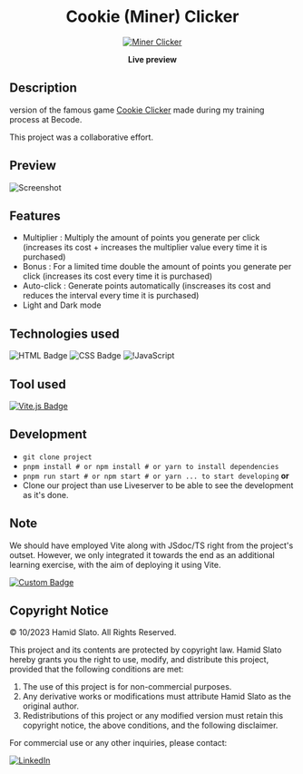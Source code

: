 <div align="center">


# Cookie (Miner) Clicker

[![Miner Clicker](https://img.shields.io/badge/MINER%20CLICKER-Click%20Here-%23fbd81a?style=for-the-badge&logo=circle&logoColor=%23ffcc24)](https://slatohamid.github.io/cookie-clicker/)

**Live preview**

</div>

## Description

version of the famous game [Cookie Clicker](https://en.wikipedia.org/wiki/Cookie_Clicker) made during my training process at Becode.

This project was a collaborative effort.


## Preview

![Screenshot](https://github.com/slatohamid/cookie-clicker/assets/117818692/12008191-04cc-4f5d-8e78-1fe0c1dc982f)

## Features

- Multiplier : Multiply the amount of points you generate per click (increases its cost + increases the multiplier value every time it is purchased)
- Bonus : For a limited time double the amount of points you generate per click (increases its cost every time it is purchased)
- Auto-click : Generate points automatically (inscreases its cost and reduces the interval every time it is purchased)
- Light and Dark mode

## Technologies used
![HTML Badge](https://img.shields.io/badge/html-%23E44D26.svg?style=for-the-badge&logo=html5&logoColor=%23FFFFFF)
![CSS Badge](https://img.shields.io/badge/css-%231572B6.svg?style=for-the-badge&logo=css3&logoColor=%23FFFFFF)
![!JavaScript](https://img.shields.io/badge/javascript-%23323330.svg?style=for-the-badge&logo=javascript&logoColor=%23F7DF1E) 

## Tool used

[![Vite.js Badge](https://img.shields.io/badge/vite.js-%23b73bfe?style=for-the-badge&logo=vite&logoColor=%23ffcc24)](https://vitejs.dev/)



## Development
- `git clone project`
- `pnpm install # or npm install # or yarn to install dependencies`
- `pnpm run start # or npm start # or yarn ... to start developing`
**or**
- Clone our project than use Liveserver to be able to see the development as it's done.
## Note
We should have employed Vite along with JSdoc/TS right from the project's outset. However, we only integrated it towards the end as an additional learning exercise, with the aim of deploying it using Vite.

[![Custom Badge](https://img.shields.io/badge/Vite%20deployment-Click%20Here-%23b73bfe?style=for-the-badge&logo=vite&logoColor=%23ffcc24)](https://slatohamid.github.io/cookie-clicker/)

## Copyright Notice

© 10/2023 Hamid Slato. All Rights Reserved.

This project and its contents are protected by copyright law. Hamid Slato hereby grants you the right to use, modify, and distribute this project, provided that the following conditions are met:

1. The use of this project is for non-commercial purposes.
2. Any derivative works or modifications must attribute Hamid Slato as the original author.
3. Redistributions of this project or any modified version must retain this copyright notice, the above conditions, and the following disclaimer.

For commercial use or any other inquiries, please contact:

[![LinkedIn](https://img.shields.io/badge/LinkedIn-Connect-%230969ca?style=for-the-badge&logo=linkedin)](https://www.linkedin.com/in/hamid-slato-83087284/)
